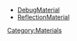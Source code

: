 -   [DebugMaterial](DebugMaterial "wikilink")
-   [ReflectionMaterial](ReflectionMaterial "wikilink")

[Category:Materials](Category:Materials "wikilink")